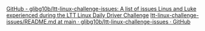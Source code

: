 
[GitHub - glibg10b/ltt-linux-challenge-issues: A list of issues Linus and Luke experienced during the LTT Linux Daily Driver Challenge](https://github.com/glibg10b/ltt-linux-challenge-issues/tree/main)
[ltt-linux-challenge-issues/README.md at main · glibg10b/ltt-linux-challenge-issues · GitHub](https://github.com/glibg10b/ltt-linux-challenge-issues/blob/main/README.md)
